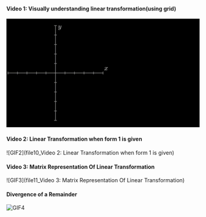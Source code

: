 #### Video 1: Visually understanding linear transformation(using grid)
![GIF1](file6_Horizontal_Shear_gif.gif)

#### Video 2: Linear Transformation when form 1 is given
![GIF2](file10_Video 2: Linear Transformation when form 1 is given)

#### Video 3: Matrix Representation Of Linear Transformation
![GIF3](file11_Video 3: Matrix Representation Of Linear Transformation)

#### Divergence of a Remainder
![GIF4](file9_Video_1:_Visually_understanding_linear_transformation(using_grid))
